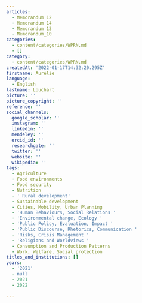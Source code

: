 ```yaml
---
articles:
  - Memorandum 12
  - Memorandum 14
  - Memorandum 13
  - Memorandum_10
categories:
  - content/categories/WPRN.md
  - []
category:
  - content/categories/WPRN.md
createdAt: '2022-01-17T14:32:20.295Z'
firstname: Aurélie
language:
  - English
lastname: Louchart
picture: ''
picture_copyright: ''
reference: ''
social_channels:
  google_scholar: ''
  instagram: ''
  linkedin: ''
  mendeley: ''
  orcid_id: ''
  researchgate: ''
  twitter: ''
  website: ''
  wikipedia: ''
tags:
  - Agriculture
  - Food environments
  - Food security
  - Nutrition
  - ' Rural development'
  - Sustainable development
  - Cities, Mobility, Urban Planning
  - 'Human Behaviours, Social Relations '
  - 'Environmental change, Ecology '
  - 'Public Policy, Evaluation, Impact '
  - 'Public Discourse, Rhetorics, Communication '
  - 'Risks, Crisis Management '
  - 'Religions and Worldviews '
  - Consumption and Production Patterns
  - Work, Welfare, Social protection
titles_and_institutions: []
years:
  - '2021'
  - null
  - 2021
  - 2022

---
```

